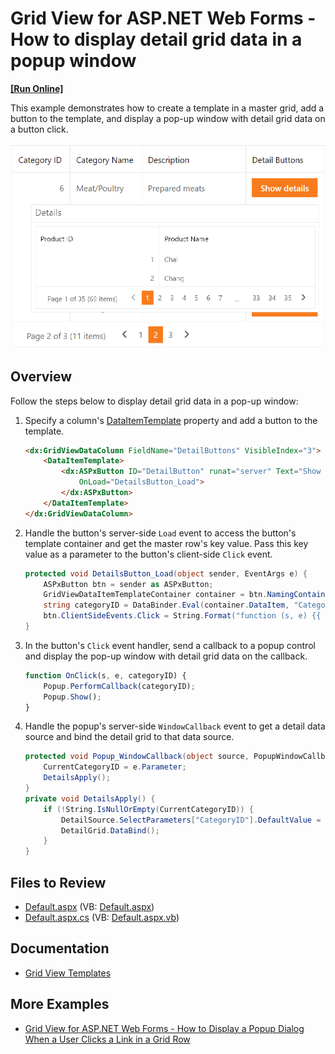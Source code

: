 # Grid View for ASP.NET Web Forms - How to display detail grid data in a popup window
<!-- run online -->
**[[Run Online]](https://codecentral.devexpress.com/128539410/)**
<!-- run online end -->

This example demonstrates how to create a template in a master grid, add a button to the template, and display a pop-up window with detail grid data on a button click.

![Detail Data](detailData.png)

## Overview

Follow the steps below to display detail grid data in a pop-up window:

1. Specify a column's [DataItemTemplate](https://docs.devexpress.com/AspNet/DevExpress.Web.GridViewDataColumn.DataItemTemplate) property and add a button to the template.

    ```aspx
    <dx:GridViewDataColumn FieldName="DetailButtons" VisibleIndex="3">
        <DataItemTemplate>
            <dx:ASPxButton ID="DetailButton" runat="server" Text="Show details" AutoPostBack="false"
                OnLoad="DetailsButton_Load">
            </dx:ASPxButton>
        </DataItemTemplate>
    </dx:GridViewDataColumn>
    ```

2. Handle the button's server-side `Load` event to access the button's template container and get the master row's key value. Pass this key value as a parameter to the button's client-side `Click` event.

    ```csharp
    protected void DetailsButton_Load(object sender, EventArgs e) {
        ASPxButton btn = sender as ASPxButton;
        GridViewDataItemTemplateContainer container = btn.NamingContainer as GridViewDataItemTemplateContainer;
        string categoryID = DataBinder.Eval(container.DataItem, "CategoryID").ToString();
        btn.ClientSideEvents.Click = String.Format("function (s, e) {{ OnClick(s, e, {0}) }}", categoryID);
    }
    ```

3. In the button's `Click` event handler, send a callback to a popup control and display the pop-up window with detail grid data on the callback.

    ```js
    function OnClick(s, e, categoryID) {
        Popup.PerformCallback(categoryID);
        Popup.Show();
    }
    ```

4. Handle the popup's server-side `WindowCallback` event to get a detail data source and bind the detail grid to that data source.

    ```csharp
    protected void Popup_WindowCallback(object source, PopupWindowCallbackArgs e) {
        CurrentCategoryID = e.Parameter;
        DetailsApply();
    }
    private void DetailsApply() {
        if (!String.IsNullOrEmpty(CurrentCategoryID)) {
            DetailSource.SelectParameters["CategoryID"].DefaultValue = CurrentCategoryID;
            DetailGrid.DataBind();
        }
    }
    ```

## Files to Review

* [Default.aspx](./CS/WebSite/Default.aspx) (VB: [Default.aspx](./VB/WebSite/Default.aspx))
* [Default.aspx.cs](./CS/WebSite/Default.aspx.cs) (VB: [Default.aspx.vb](./VB/WebSite/Default.aspx.vb))

## Documentation

* [Grid View Templates](https://docs.devexpress.com/AspNet/3718/components/grid-view/concepts/templates)

## More Examples

* [Grid View for ASP.NET Web Forms - How to Display a Popup Dialog When a User Clicks a Link in a Grid Row](https://github.com/DevExpress-Examples/aspxgridview-display-popup-when-user-clicks-cell-link)
